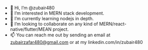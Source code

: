 - 👋 Hi, I’m @zubair480
- 👀 I’m interested in MERN stack development. 
- 🌱 I’m currently learning nodejs in depth.
- 💞️ I’m looking to collaborate on any kind of MERN/react-native/flutter/MEAN project. 
- 📫 You can reach me out by sending an email at zubairzafar480@gmail.com or at my linkedin.com/in/zubair480
